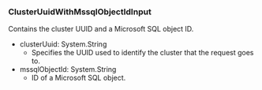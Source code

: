 ### ClusterUuidWithMssqlObjectIdInput
Contains the cluster UUID and a Microsoft SQL object ID.

- clusterUuid: System.String
  - Specifies the UUID used to identify the cluster that the request goes to.
- mssqlObjectId: System.String
  - ID of a Microsoft SQL object.
